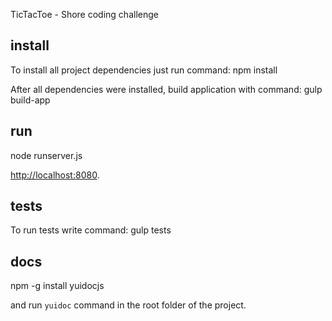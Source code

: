 TicTacToe - Shore coding challenge

## install
To install all project dependencies just run command: npm install

After all dependencies were installed, build application with command: gulp build-app

## run

node runserver.js

[http://localhost:8080](http://localhost:8080).

## tests 

To run tests write command: gulp tests

## docs

npm -g install yuidocjs

and run `yuidoc` command in the root folder of the project.

